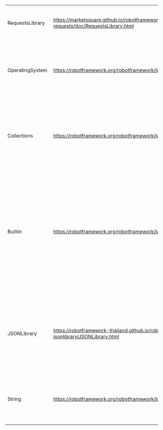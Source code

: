 | | | |
|-|-|-|
| | | |
|RequestsLibrary|https://marketsquare.github.io/robotframework-requests/doc/RequestsLibrary.html|Below are the keyword used from this library |1.Create Session 2.GET On Session| 3.POST On Session |4.PUT On Session |5.PATCH On Session |6.DELETE On Session |
|OperatingSystem |https://robotframework.org/robotframework/latest/libraries/OperatingSystem.html| Below are the keyword used from this library 1.Get File 2.Create Directory 3.Create File|
|Collections|https://robotframework.org/robotframework/latest/libraries/Collections.html|Below are the keyword used from this library 1.Get From Dictionary 2.Get From List 3.Create File|
|BuiltIn|https://robotframework.org/robotframework/latest/libraries/BuiltIn.html|Below are the keyword used from this library 1.Catenate 2.Convert To Integer 3.Convert To String 4.Create Dictionary 5.Evaluate 6.Log To Console 7.Set Global Variable 8.Should Be Equal |
|JSONLibrary|https://robotframework-thailand.github.io/robotframework-jsonlibrary/JSONLibrary.html|Below are the keyword used from this library 1.Load JSON From File 2.Update Value To Json 3.Get Value From Json|
|String|https://robotframework.org/robotframework/latest/libraries/String.html|Below are the keyword used from this library 1.Generate Random String |
